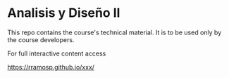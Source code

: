 # Analisis y Diseño II

This repo contains the course's technical material. It is to be used only by the course developers.

For full interactive content access

https://rramosp.github.io/xxx/

